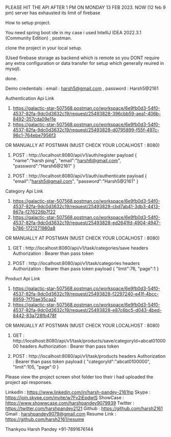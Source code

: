 PLEASE HIT THE API AFTER 1 PM ON MONDAY 13 FEB 2023. NOW (12 feb 9 pm) server has exhausted its limit of firebase

How to setup project.

You need spring boot ide in my case i used IntelliJ IDEA 2022.3.1 (Community Edition) , postman.

clone the project in your local setup.

(Used firebase storage as backend which is remote so you DONT require any extra configuration or data transfer for setup which generally reuired in mysql).

done.

Demo credentials : email : harsh5@gmail.com , password : Harsh5@2161

Authentication Api Link
1. https://galactic-star-507568.postman.co/workspace/6e9fb0d3-54f0-4537-82fa-9dc0d3632c19/request/25493828-396cbb59-aea1-406b-8492-357cda09e11e
2. https://galactic-star-507568.postman.co/workspace/6e9fb0d3-54f0-4537-82fa-9dc0d3632c19/request/25493828-d0795899-f55f-497c-96c1-764ebe7956f3

OR MANUALLY AT POSTMAN (MUST CHECK YOUR LOCALHOST : 8080)
1. POST : http://localhost:8080/api/v1/auth/register
payload
{
    "name":"harsh ping",
    "email":"harsh6@gmail.com",
    "password":"Harsh6@2161"
}

2. POST : http://localhost:8080/api/v1/auth/authenticate
payload
{
    "email":"harsh5@gmail.com",
    "password":"Harsh5@2161"
}

Category Api Link
1. https://galactic-star-507568.postman.co/workspace/6e9fb0d3-54f0-4537-82fa-9dc0d3632c19/request/25493828-cbd7ab41-3db3-4413-867a-f276226b7f22
2. https://galactic-star-507568.postman.co/workspace/6e9fb0d3-54f0-4537-82fa-9dc0d3632c19/request/25493828-ed2641fd-4904-4947-b786-1721271980a8

OR MANUALLY AT POSTMAN (MUST CHECK YOUR LOCALHOST : 8080)
1. GET : http://localhost:8080/api/v1/task/categories/save
headers
Authorization : Bearer than pass token

2. POST : http://localhost:8080/api/v1/task/categories
headers
Authorization : Bearer than pass token
payload
{
    "limit":76,
    "page":1
}

Product Api Link
1. https://galactic-star-507568.postman.co/workspace/6e9fb0d3-54f0-4537-82fa-9dc0d3632c19/request/25493828-f2297240-e41f-4bcc-8959-7f70ae35caa2
2. https://galactic-star-507568.postman.co/workspace/6e9fb0d3-54f0-4537-82fa-9dc0d3632c19/request/25493828-e87c6bc5-d043-4bed-8442-83a728fb478f

OR MANUALLY AT POSTMAN (MUST CHECK YOUR LOCALHOST : 8080)
1. GET : http://localhost:8080/api/v1/task/products/save/categoryId=abcat0100000
headers
Authorization : Bearer than pass token

2. POST : http://localhost:8080/api/v1/task/products
headers
Authorization : Bearer than pass token
payload
{
    "categoryId":"abcat0100000",
    "limit":105,
    "page":0
}

Please view the project screen shot folder too their i had uploaded the project api responses.

LinkedIn : https://www.linkedin.com/in/harsh-pandey-2161hp
Skype : https://join.skype.com/invite/w7Fv2iEpdwlS
ShowCase : https://www.showwcase.com/harshpandey9079939
Twitter : https://twitter.com/harshpandey2121
Github : https://github.com/harsh2161
Gmail : harshpandey9079@gmail.com
Resume Link : https://github.com/harsh2161/resume

Thankyou
Harsh Pandey
+91-7891676144
